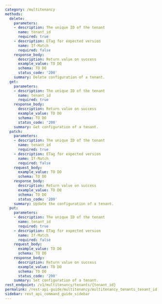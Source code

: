 ```yaml
---
category: /multitenancy
methods:
  delete:
    parameters:
    - description: The unique ID of the tenant
      name: tenant_id
      required: true
    - description: ETag for expected version
      name: If-Match
      required: false
    response_body:
      description: Return value on success
      example_value: TO DO
      schema: TO DO
      status_code: '200'
    summary: Delete configuration of a tenant.
  get:
    parameters:
    - description: The unique ID of the tenant
      name: tenant_id
      required: true
    response_body:
      description: Return value on success
      example_value: TO DO
      schema: TO DO
      status_code: '200'
    summary: Get configuration of a tenant.
  patch:
    parameters:
    - description: The unique ID of the tenant
      name: tenant_id
      required: true
    - description: ETag for expected version
      name: If-Match
      required: false
    request_body:
      example_value: TO DO
      schema: TO DO
    response_body:
      description: Return value on success
      example_value: TO DO
      schema: TO DO
      status_code: '200'
    summary: Update the configuration of a tenant.
  put:
    parameters:
    - description: The unique ID of the tenant
      name: tenant_id
      required: true
    - description: ETag for expected version
      name: If-Match
      required: false
    request_body:
      example_value: TO DO
      schema: TO DO
    response_body:
      description: Return value on success
      example_value: TO DO
      schema: TO DO
      status_code: '200'
    summary: Set configuration of a tenant.
rest_endpoint: /v1/multitenancy/tenants/{tenant_id}
permalink: /rest-api-guide/multitenancy/multitenancy_tenants_tenant_id.html
sidebar: rest_api_command_guide_sidebar
---
```

